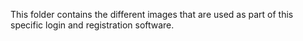 This folder contains the different images that are used as part of this specific login and registration software.
